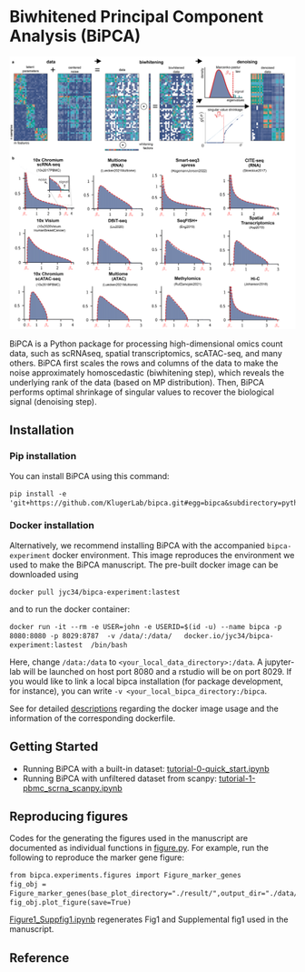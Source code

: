 # Biwhitened Principal Component Analysis (BiPCA) # 
![](python/tutorials/Figure1.png)

BiPCA is a Python package for processing high-dimensional omics count data, such as scRNAseq, spatial transcriptomics, scATAC-seq, and many others. 
BiPCA first scales the rows and columns of the data to make the noise approximately homoscedastic (biwhitening step), which reveals the underlying rank of the data (based on MP distribution). Then, BiPCA performs optimal shrinkage of singular values to recover the biological signal (denoising step). 

## Installation ##

### Pip installation ###
You can install BiPCA using this command:

```
pip install -e 'git+https://github.com/KlugerLab/bipca.git#egg=bipca&subdirectory=python'
```

### Docker installation ###
Alternatively, we recommend installing BiPCA with the accompanied ```bipca-experiment``` docker environment. This image reproduces the environment we used to make the BiPCA manuscript. The pre-built docker image can be downloaded using 

```
docker pull jyc34/bipca-experiment:lastest
```

and to run the docker container:

```
docker run -it --rm -e USER=john -e USERID=$(id -u) --name bipca -p 8080:8080 -p 8029:8787  -v /data/:/data/   docker.io/jyc34/bipca-experiment:lastest  /bin/bash
```

Here, change ```/data:/data``` to ```<your_local_data_directory>:/data```. A jupyter-lab will be launched on host port 8080 and a rstudio will be on port 8029. If you would like to link a local bipca installation (for package development, for instance), you can write ```-v <your_local_bipca_directory:/bipca```.

See for detailed [descriptions](https://github.com/KlugerLab/bipca-experiment) regarding the docker image usage and the information of the corresponding dockerfile.


## Getting Started ##

- Running BiPCA with a built-in dataset: [tutorial-0-quick_start.ipynb](python/tutorials/tutorial-0-quick_start.ipynb)
- Running BiPCA with unfiltered dataset from scanpy: [tutorial-1-pbmc_scrna_scanpy.ipynb](python/tutorials/tutorial-1-pbmc_scrna_scanpy.ipynb)

## Reproducing figures ##

Codes for the generating the figures used in the manuscript are documented as individual functions in [figure.py](python/bipca/experiments/figures/figures.py). For example, run the following to reproduce the marker gene figure:

```
from bipca.experiments.figures import Figure_marker_genes
fig_obj = Figure_marker_genes(base_plot_directory="./result/",output_dir="./data/",formatstr="png")
fig_obj.plot_figure(save=True)
```
[Figure1_Suppfig1.ipynb](python/bipca/experiments/figures/Figure1_Suppfig1.ipynb) regenerates Fig1 and Supplemental fig1 used in the manuscript.

## Reference ##

